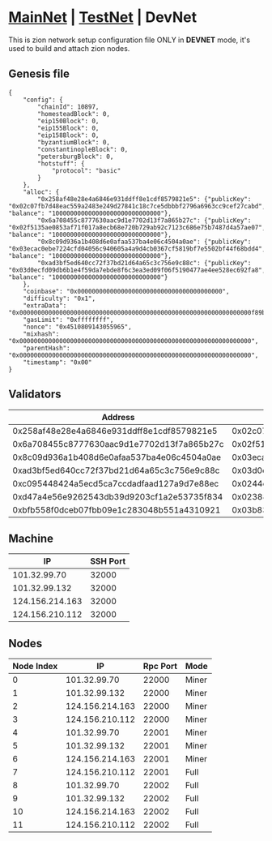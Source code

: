 # [MainNet](Zion_Setup.md) | [TestNet](Zion_Setup_TestNet.md) | DevNet

This is zion network setup configuration file ONLY in <strong>DEVNET</strong> mode, it's used to build and attach zion nodes.


## Genesis file
```dat
{
    "config": {
        "chainId": 10897, 
        "homesteadBlock": 0,
        "eip150Block": 0,
        "eip155Block": 0,
        "eip158Block": 0,
        "byzantiumBlock": 0,
        "constantinopleBlock": 0,
        "petersburgBlock": 0,
        "hotstuff": {
            "protocol": "basic"
        }
    },
    "alloc": {
        "0x258af48e28e4a6846e931ddff8e1cdf8579821e5": {"publicKey": "0x02c07fb7d48eac559a2483e249d27841c18c7ce5dbbbf2796a6963cc9cef27cabd", "balance": "100000000000000000000000000000"},
        "0x6a708455c8777630aac9d1e7702d13f7a865b27c": {"publicKey": "0x02f5135ae0853af71f017a8ecb68e720b729ab92c7123c686e75b7487d4a57ae07", "balance": "100000000000000000000000000000"},
        "0x8c09d936a1b408d6e0afaa537ba4e06c4504a0ae": {"publicKey": "0x03ecac0ebe7224cfd04056c940605a4a9d4cb0367cf5819bf7e5502bf44f68bdd4", "balance": "100000000000000000000000000000"},
        "0xad3bf5ed640cc72f37bd21d64a65c3c756e9c88c": {"publicKey": "0x03d0ecfd09db6b1e4f59da7ebde8f6c3ea3ed09f06f5190477ae4ee528ec692fa8", "balance": "100000000000000000000000000000"}
    },
    "coinbase": "0x0000000000000000000000000000000000000000",
    "difficulty": "0x1",
    "extraData": "0x0000000000000000000000000000000000000000000000000000000000000000f89bf85494258af48e28e4a6846e931ddff8e1cdf8579821e5946a708455c8777630aac9d1e7702d13f7a865b27c948c09d936a1b408d6e0afaa537ba4e06c4504a0ae94ad3bf5ed640cc72f37bd21d64a65c3c756e9c88cb8410000000000000000000000000000000000000000000000000000000000000000000000000000000000000000000000000000000000000000000000000000000000c080",
    "gasLimit": "0xffffffff",
    "nonce": "0x4510809143055965",
    "mixhash": "0x0000000000000000000000000000000000000000000000000000000000000000",
    "parentHash": "0x0000000000000000000000000000000000000000000000000000000000000000",
    "timestamp": "0x00"
}
```

## Validators

Address | Public Key
---|---
0x258af48e28e4a6846e931ddff8e1cdf8579821e5|0x02c07fb7d48eac559a2483e249d27841c18c7ce5dbbbf2796a6963cc9cef27cabd
0x6a708455c8777630aac9d1e7702d13f7a865b27c|0x02f5135ae0853af71f017a8ecb68e720b729ab92c7123c686e75b7487d4a57ae07
0x8c09d936a1b408d6e0afaa537ba4e06c4504a0ae|0x03ecac0ebe7224cfd04056c940605a4a9d4cb0367cf5819bf7e5502bf44f68bdd4
0xad3bf5ed640cc72f37bd21d64a65c3c756e9c88c|0x03d0ecfd09db6b1e4f59da7ebde8f6c3ea3ed09f06f5190477ae4ee528ec692fa8
0xc095448424a5ecd5ca7ccdadfaad127a9d7e88ec|0x0244e509103445d5e8fd290608308d16d08c739655d6994254e413bc1a06783856
0xd47a4e56e9262543db39d9203cf1a2e53735f834|0x023884de29148505a8d862992e5721767d4b47ff52ffab4c2d2527182d812a6d95
0xbfb558f0dceb07fbb09e1c283048b551a4310921|0x03b838fa2387beb3a56aed86e447309f8844cb208387c63af64ad740729b5c0a27

## Machine
IP | SSH Port
---|---
101.32.99.70|32000
101.32.99.132|32000
124.156.214.163|32000
124.156.210.112|32000

## Nodes
Node Index | IP | Rpc Port | Mode
---|---|---|---
0|101.32.99.70|22000|Miner
1|101.32.99.132|22000|Miner
2|124.156.214.163|22000|Miner
3|124.156.210.112|22000|Miner
4|101.32.99.70|22001|Miner
5|101.32.99.132|22001|Miner
6|124.156.214.163|22001|Miner
7|124.156.210.112|22001|Full
8|101.32.99.70|22002|Full
9|101.32.99.132|22002|Full
10|124.156.214.163|22002|Full
11|124.156.210.112|22002|Full
